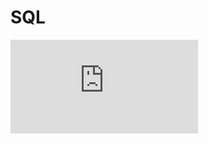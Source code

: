 # SQL
![image alt](https://github.com/poojapadghan11/SQL-Flipkart-Sales-Project/blob/ab357adee638887609e30636954468e04d54dd28/SQL_FLIPKART_PROJECT_2.sql)
